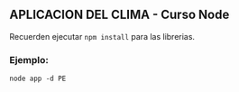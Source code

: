 ## APLICACION DEL CLIMA - Curso Node

Recuerden ejecutar ```npm install``` para las librerias.

### Ejemplo:

```
node app -d PE
```